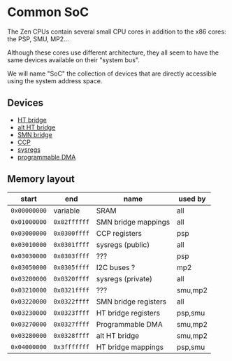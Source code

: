 # Common SoC

The Zen CPUs contain several small CPU cores in addition to the x86 cores: the PSP, SMU, MP2...

Although these cores use different architecture, they all seem to have the same devices available on their "system bus".

We will name "SoC" the collection of devices that are directly accessible using the system address space.

## Devices

* [HT bridge](ht-bridge.md)
* [alt HT bridge](alt-ht-bridge.md)
* [SMN bridge](smn-bridge.md)
* [CCP](ccp.md)
* [sysregs](sysregs.md)
* [programmable DMA](prog-dma.md)

## Memory layout

| start        | end          | name                 | used by |
| ------------ | ------------ | -------------------- | ------- |
| `0x00000000` | variable     | SRAM                 | all     |
| `0x01000000` | `0x02ffffff` | SMN bridge mappings  | all     |
| `0x03000000` | `0x0300ffff` | CCP registers        | psp     |
| `0x03010000` | `0x0301ffff` | sysregs (public)     | all     |
| `0x03030000` | `0x0303ffff` | ???                  | psp     |
| `0x03050000` | `0x0305ffff` | I2C buses ?          | mp2     |
| `0x03200000` | `0x0320ffff` | sysregs (private)    | all     |
| `0x03210000` | `0x0321ffff` | ???                  | smu,mp2 |
| `0x03220000` | `0x0322ffff` | SMN bridge registers | all     |
| `0x03230000` | `0x0323ffff` | HT bridge registers  | psp,smu |
| `0x03270000` | `0x0327ffff` | Programmable DMA     | smu,mp2 |
| `0x03280000` | `0x0328ffff` | alt HT bridge        | smu,mp2 |
| `0x04000000` | `0x3fffffff` | HT bridge mappings   | psp,smu |
